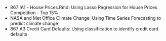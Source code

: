 * 867 IA1 - House Prices.Rmd: Using Lasso Regression for House Prices Competition - Top 15%  
* NASA and Met Office Climate Change: Using Time Series Forecasting to predict climate change  
* 867 A3 Credit Card Defaults: Using classification to identify credit card defaults
